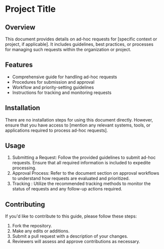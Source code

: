 # Project Title

## Overview
This document provides details on ad-hoc requests for [specific context or project, if applicable]. It includes guidelines, best practices, or processes for managing such requests within the organization or project.

## Features
- Comprehensive guide for handling ad-hoc requests
- Procedures for submission and approval
- Workflow and priority-setting guidelines
- Instructions for tracking and monitoring requests

## Installation
There are no installation steps for using this document directly. However, ensure that you have access to [mention any relevant systems, tools, or applications required to process ad-hoc requests].

## Usage
1. Submitting a Request: Follow the provided guidelines to submit ad-hoc requests. Ensure that all required information is included to expedite processing.
2.  Approval Process: Refer to the document section on approval workflows to understand how requests are evaluated and prioritized.
3. Tracking : Utilize the recommended tracking methods to monitor the status of requests and any follow-up actions required.

## Contributing
If you'd like to contribute to this guide, please follow these steps:
1. Fork the repository.
2. Make any edits or additions.
3. Submit a pull request with a description of your changes.
4. Reviewers will assess and approve contributions as necessary.



